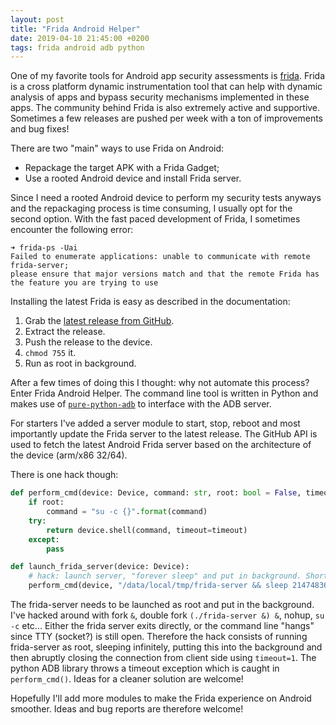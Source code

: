 ```yaml
---
layout: post
title: "Frida Android Helper"
date: 2019-04-10 21:45:00 +0200
tags: frida android adb python
---
```


One of my favorite tools for Android app security assessments is [frida][frida]. Frida is a cross platform dynamic instrumentation tool that can help with dynamic analysis of apps and bypass security mechanisms implemented in these apps.
The community behind Frida is also extremely active and supportive. Sometimes a few releases are pushed per week with a ton of improvements and bug fixes!

There are two "main" ways to use Frida on Android:
-	Repackage the target APK with a Frida Gadget;
-	Use a rooted Android device and install Frida server.

Since I need a rooted Android device to perform my security tests anyways and the repackaging process is time consuming, I usually opt for the second option. With the fast paced development of Frida, I sometimes encounter the following error:

```
➜ frida-ps -Uai
Failed to enumerate applications: unable to communicate with remote frida-server;
please ensure that major versions match and that the remote Frida has the feature you are trying to use
```

Installing the latest Frida is easy as described in the documentation:
1. Grab the [latest release from GitHub][frida-latest-release].
2. Extract the release.
3. Push the release to the device.
3. `chmod 755` it.
4. Run as root in background.

After a few times of doing this I thought: why not automate this process? Enter Frida Android Helper.
The command line tool is written in Python and makes use of [`pure-python-adb`][pure-python-adb] to interface with the ADB server.

For starters I've added a server module to start, stop, reboot and most importantly update the Frida server to the latest release.
The GitHub API is used to fetch the latest Android Frida server based on the architecture of the device (arm/x86 32/64).

There is one hack though:
```python
def perform_cmd(device: Device, command: str, root: bool = False, timeout: int = None):
    if root:
        command = "su -c {}".format(command)
    try:
        return device.shell(command, timeout=timeout)
    except:
        pass

def launch_frida_server(device: Device):
    # hack: launch server, "forever sleep" and put in background. Short timeout to break off connection
    perform_cmd(device, "/data/local/tmp/frida-server && sleep 2147483647 &", root=True, timeout=1)
```

The frida-server needs to be launched as root and put in the background. I've hacked around with fork `&`, double fork `(./frida-server &) &`, nohup, `su -c` etc...
Either the frida server exits directly, or the command line "hangs" since TTY (socket?) is still open. Therefore the hack consists of running frida-server as root, sleeping infinitely, putting this into the background and then abruptly closing the connection from client side using `timeout=1`. The python ADB library throws a timeout exception which is caught in `perform_cmd()`. Ideas for a cleaner solution are welcome!

Hopefully I'll add more modules to make the Frida experience on Android smoother. Ideas and bug reports are therefore welcome!



[frida]: https://www.frida.re/
[frida-latest-release]: https://github.com/frida/frida/releases/latest
[pure-python-adb]: https://github.com/Swind/pure-python-adb/